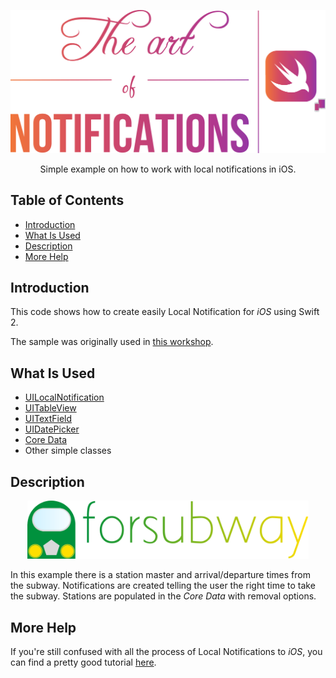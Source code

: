 <p align="center">
  <a href="">
    <img alt="Logo" src="logo.png" width="700px">
  </a>
</p>

<p align="center">
   Simple example on how to work with local notifications in iOS.
</p>

## Table of Contents

- [Introduction](#introduction)
- [What Is Used](#what-is-used)
- [Description](#description)
- [More Help](#more-help)

## Introduction

This code shows how to create easily Local Notification for *iOS* using Swift 2.

The sample was originally used in [this workshop](https://speakerdeck.com/ythecombinator/the-art-of-notifications).

## What Is Used

- [UILocalNotification](https://developer.apple.com/library/ios/documentation/iPhone/Reference/UILocalNotification_Class/)
- [UITableView](https://developer.apple.com/library/ios/documentation/UIKit/Reference/UITableView_Class/)
- [UITextField](https://developer.apple.com/library/ios/documentation/UIKit/Reference/UITextField_Class/)
- [UIDatePicker](https://developer.apple.com/library/ios/documentation/UIKit/Reference/UIDatePicker_Class/)
- [Core Data](https://developer.apple.com/library/watchos/documentation/Cocoa/Conceptual/CoreData/index.html)
- Other simple classes

## Description

<p align="center">
  <a href="">
    <img alt="Logo" src="app.png" width="450px">
  </a>
</p>

In this example there is a station master and arrival/departure times from the subway. Notifications are created telling the user the right time to take the subway. Stations are populated in the *Core Data* with removal options.

## More Help

If you're still confused with all the process of Local Notifications to *iOS*, you can find a pretty good tutorial [here](http://www.appcoda.com/local-notifications-ios8/).
